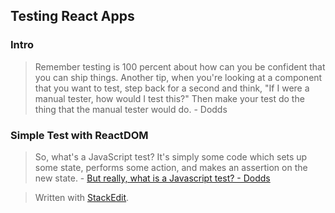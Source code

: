 
## Testing React Apps

### Intro
> Remember testing is 100 percent about how can you be confident that you can ship things. Another tip, when you're looking at a component that you want to test, step back for a second and think, "If I were a manual tester, how would I test this?" Then make your test do the thing that the manual tester would do. - Dodds

### Simple Test with ReactDOM

> So, what's a JavaScript test? It's simply some code which sets up some state, performs some action, and makes an assertion on the new state. - [But really, what is a Javascript test? - Dodds](https://kentcdodds.com/blog/but-really-what-is-a-javascript-test)


> Written with [StackEdit](https://stackedit.io/).
<!--stackedit_data:
eyJoaXN0b3J5IjpbLTE5OTU0MTYwNDcsMTUyMTE5Mjg2MV19
-->